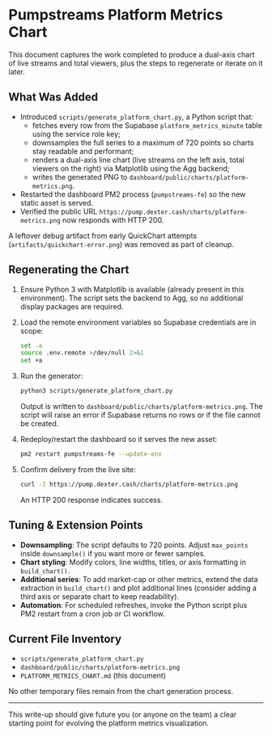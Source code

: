 # Pumpstreams Platform Metrics Chart

This document captures the work completed to produce a dual-axis chart of live streams and total viewers, plus the steps to regenerate or iterate on it later.

## What Was Added

- Introduced `scripts/generate_platform_chart.py`, a Python script that:
  - fetches every row from the Supabase `platform_metrics_minute` table using the service role key;
  - downsamples the full series to a maximum of 720 points so charts stay readable and performant;
  - renders a dual-axis line chart (live streams on the left axis, total viewers on the right) via Matplotlib using the Agg backend;
  - writes the generated PNG to `dashboard/public/charts/platform-metrics.png`.
- Restarted the dashboard PM2 process (`pumpstreams-fe`) so the new static asset is served.
- Verified the public URL `https://pump.dexter.cash/charts/platform-metrics.png` now responds with HTTP 200.

A leftover debug artifact from early QuickChart attempts (`artifacts/quickchart-error.png`) was removed as part of cleanup.

## Regenerating the Chart

1. Ensure Python 3 with Matplotlib is available (already present in this environment). The script sets the backend to Agg, so no additional display packages are required.
2. Load the remote environment variables so Supabase credentials are in scope:

   ```bash
   set -a
   source .env.remote >/dev/null 2>&1
   set +a
   ```

3. Run the generator:

   ```bash
   python3 scripts/generate_platform_chart.py
   ```

   Output is written to `dashboard/public/charts/platform-metrics.png`. The script will raise an error if Supabase returns no rows or if the file cannot be created.

4. Redeploy/restart the dashboard so it serves the new asset:

   ```bash
   pm2 restart pumpstreams-fe --update-env
   ```

5. Confirm delivery from the live site:

   ```bash
   curl -I https://pump.dexter.cash/charts/platform-metrics.png
   ```

   An HTTP 200 response indicates success.

## Tuning & Extension Points

- **Downsampling**: The script defaults to 720 points. Adjust `max_points` inside `downsample()` if you want more or fewer samples.
- **Chart styling**: Modify colors, line widths, titles, or axis formatting in `build_chart()`.
- **Additional series**: To add market-cap or other metrics, extend the data extraction in `build_chart()` and plot additional lines (consider adding a third axis or separate chart to keep readability).
- **Automation**: For scheduled refreshes, invoke the Python script plus PM2 restart from a cron job or CI workflow.

## Current File Inventory

- `scripts/generate_platform_chart.py`
- `dashboard/public/charts/platform-metrics.png`
- `PLATFORM_METRICS_CHART.md` (this document)

No other temporary files remain from the chart generation process.

---

This write-up should give future you (or anyone on the team) a clear starting point for evolving the platform metrics visualization.
